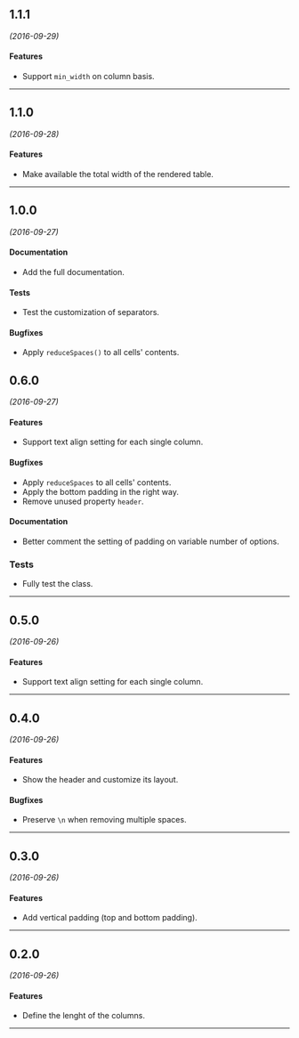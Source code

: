 ## 1.1.1
*(2016-09-29)*

#### Features
* Support `min_width` on column basis.

---

## 1.1.0
*(2016-09-28)*

#### Features
* Make available the total width of the rendered table.

---

## 1.0.0
*(2016-09-27)*

#### Documentation
* Add the full documentation.

#### Tests
* Test the customization of separators.

#### Bugfixes
* Apply `reduceSpaces()` to all cells' contents.

## 0.6.0
*(2016-09-27)*

#### Features
* Support text align setting for each single column.

#### Bugfixes
* Apply `reduceSpaces` to all cells' contents.
* Apply the bottom padding in the right way.
* Remove unused property `header`.

#### Documentation
* Better comment the setting of padding on variable number of options.

### Tests
* Fully test the class.

---

## 0.5.0
*(2016-09-26)*

#### Features
* Support text align setting for each single column.

---

## 0.4.0
*(2016-09-26)*

#### Features
* Show the header and customize its layout.

#### Bugfixes
* Preserve `\n` when removing multiple spaces.

---

## 0.3.0
*(2016-09-26)*

#### Features
* Add vertical padding (top and bottom padding).

---

## 0.2.0
*(2016-09-26)*

#### Features
* Define the lenght of the columns.

---
